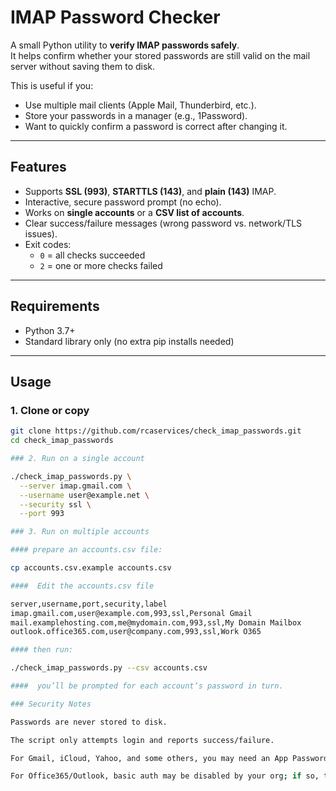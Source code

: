 # IMAP Password Checker

A small Python utility to **verify IMAP passwords safely**.  
It helps confirm whether your stored passwords are still valid on the mail server without saving them to disk.  

This is useful if you:
- Use multiple mail clients (Apple Mail, Thunderbird, etc.).
- Store your passwords in a manager (e.g., 1Password).
- Want to quickly confirm a password is correct after changing it.

---

## Features

- Supports **SSL (993)**, **STARTTLS (143)**, and **plain (143)** IMAP.
- Interactive, secure password prompt (no echo).
- Works on **single accounts** or a **CSV list of accounts**.
- Clear success/failure messages (wrong password vs. network/TLS issues).
- Exit codes:
  - `0` = all checks succeeded
  - `2` = one or more checks failed

---

## Requirements

- Python 3.7+  
- Standard library only (no extra pip installs needed)

---

## Usage

### 1. Clone or copy

```bash
git clone https://github.com/rcaservices/check_imap_passwords.git
cd check_imap_passwords

### 2. Run on a single account

./check_imap_passwords.py \
  --server imap.gmail.com \
  --username user@example.net \
  --security ssl \
  --port 993

### 3. Run on multiple accounts

#### prepare an accounts.csv file:

cp accounts.csv.example accounts.csv

####  Edit the accounts.csv file

server,username,port,security,label
imap.gmail.com,user@example.com,993,ssl,Personal Gmail
mail.examplehosting.com,me@mydomain.com,993,ssl,My Domain Mailbox
outlook.office365.com,user@company.com,993,ssl,Work O365

#### then run:

./check_imap_passwords.py --csv accounts.csv

####  you’ll be prompted for each account’s password in turn.

### Security Notes

Passwords are never stored to disk.

The script only attempts login and reports success/failure.

For Gmail, iCloud, Yahoo, and some others, you may need an App Password if 2FA is enabled.

For Office365/Outlook, basic auth may be disabled by your org; if so, this script will show failed authentication even with the right password.

